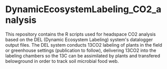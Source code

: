 # DynamicEcosystemLabeling_CO2_analysis

This repository contains the R scripts used for headspace CO2 analysis based on the DEL (Dynamic Ecosystem Labeling) system's datalogger output files. The DEL system conducts 13CO2 labeling of plants in the field or greenhouse settings (publication to follow), delivering 13CO2 into the labeling chambers so the 13C can be assimilated by plants and transfered belowground in order to track soil microbial food web. 

